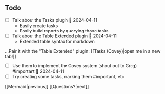 ## Todo
- [ ] Talk about the Tasks plugin 📅 2024-04-11
	- Easily create tasks
	- Easily build reports by querying those tasks
- [ ] Talk about the Table Extended plugin 📅 2024-04-11
	- Extended table syntax for markdown

...Pair it with the "Table Extended" plugin: [[Tasks (Covey)|open me in a new tab!]]

- [ ] Use them to implement the Covey system (shout out to Greg) #important 📅 2024-04-11
- [ ] Try creating some tasks, marking them \#important, etc

[[Mermaid|previous]] [[Questions?|next]]

